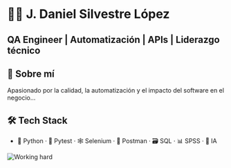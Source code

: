 # 👨‍💻 J. Daniel Silvestre López
**QA Engineer | Automatización | APIs | Liderazgo técnico**
---

## 🚀 Sobre mí
Apasionado por la calidad, la automatización y el impacto del software en el negocio...

## 🛠️ Tech Stack
- 🐍 Python · 🧪 Pytest · 🕸️ Selenium · 📡 Postman · 🗃️ SQL · 📊 SPSS · 🤖 IA

![Working hard](https://giphy.com/gifs/matrix-the-cyberpunk-v7WM6sLcnGIc8)

  
